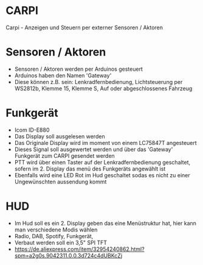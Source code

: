 # CARPI

Carpi - Anzeigen und Steuern per externer Sensoren / Aktoren

# Sensoren / Aktoren
 - Sensoren / Aktoren werden per Arduinos gesteuert
 - Arduinos haben den Namen 'Gateway' 
 - Diese können z.B. sein: Lenkradfernbedienung, Lichtsteuerung per WS2812b, Klemme 15, Klemme S, Auf oder abgeschlossenes Fahrzeug

# Funkgerät
 - Icom ID-E880
 - Das Display soll ausgelesen werden
 - Das Originale Display wird im moment von einem LC75847T angesteuert
 - Dieses Signal soll ausgewertet werden und über das 'Gateway' Funkgerät zum CARPI gesendet werden
 - PTT wird über einen Taster auf der Lenkradfernbedienung geschaltet, sofern im 2. Display das menü des Funkgeräts angewählt ist
 - Ebenfalls wird eine LED Rot im Hud geschaltet sodas es nicht zu einer Ungewünschten aussendung kommt
# HUD
 - Im Hud soll es ein 2. Display geben das eine Menüstruktur hat, hier kann man verschiedene Modis wählen 
 - Radio, DAB, Spotify, Funkgerät,
 -  Verbaut werden soll ein 3,5" SPI TFT 
 - https://de.aliexpress.com/item/32954240862.html?spm=a2g0s.9042311.0.0.3d724c4dUBKcZj

